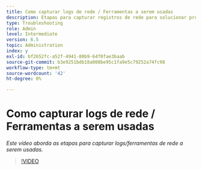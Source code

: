 ```yaml
---
title: Como capturar logs de rede / Ferramentas a serem usadas
description: Etapas para capturar registros de rede para solucionar problemas relacionados à rede
type: Troubleshooting
role: Admin
level: Intermediate
version: 6.5
topic: Administration
index: y
exl-id: bf2652fc-a52f-4941-80b9-64f0fae3baab
source-git-commit: b3e9251bdb18a008be95c1fa9e5c79252a74fc98
workflow-type: tm+mt
source-wordcount: '42'
ht-degree: 0%

---
```


# Como capturar logs de rede / Ferramentas a serem usadas

*Este vídeo aborda as etapas para capturar logs/ferramentas de rede a serem usadas.*

>[!VIDEO](https://video.tv.adobe.com/v/335491?quality=12&learn=on)
